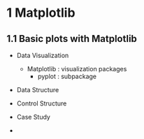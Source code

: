 # 1 Matplotlib

## 1.1 Basic plots with Matplotlib

* Data Visualization

    * Matplotlib : visualization packages
        * pyplot : subpackage





* Data Structure
* Control Structure
* Case Study
*  
